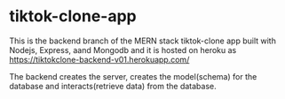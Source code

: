 # tiktok-clone-app
This is the backend branch of the MERN stack tiktok-clone app built with Nodejs, Express, aand Mongodb and it is hosted on heroku as https://tiktokclone-backend-v01.herokuapp.com/ 

The backend creates the server, creates the model(schema) for the database and interacts(retrieve data) from the database.  
